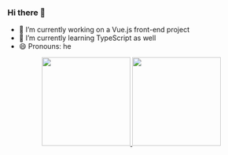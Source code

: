 ### Hi there 👋

- 🔭 I’m currently working on a Vue.js front-end project
- 🌱 I’m currently learning TypeScript as well
- 😄 Pronouns: he

<div align="center">
  <a href="https://github.com/SoderJuliano">
  <img height="180em" src="https://github-readme-stats.vercel.app/api?username=SoderJuliano&show_icons=true&theme=dracula&include_all_commits=true&count_private=true"/>
  <img height="180em" src="https://github-readme-stats.vercel.app/api/top-langs/?username=SoderJuliano&layout=compact&langs_count=7&theme=dracula"/>
</div>